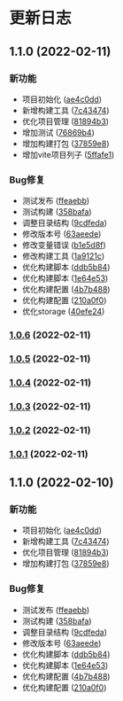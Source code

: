 # 更新日志
## 1.1.0 (2022-02-11)


### 新功能

* 项目初始化 ([ae4c0dd](https://github.com/eliduty/libs/commit/ae4c0dd88abbae9fc9aa1068365bdcb1d1acc804))
* 新增构建工具 ([7c43474](https://github.com/eliduty/libs/commit/7c43474120cacfbc783465bb7e3bfff37618ff8c))
* 优化项目管理 ([81894b3](https://github.com/eliduty/libs/commit/81894b3194bc798cbafd9c21b798f632acf36e46))
* 增加测试 ([76869b4](https://github.com/eliduty/libs/commit/76869b42cadce39d364f3ff6c3e354c7f13fcdeb))
* 增加构建打包 ([37859e8](https://github.com/eliduty/libs/commit/37859e835cb81964a6ea8b31369525751dd76841))
* 增加vite项目列子 ([5ffafe1](https://github.com/eliduty/libs/commit/5ffafe1682cc98c10b8eb3458885a2cfb642ed27))


### Bug修复

* 测试发布 ([ffeaebb](https://github.com/eliduty/libs/commit/ffeaebb091798b6c234fa469cbfe592c8fb5a9da))
* 测试构建 ([358bafa](https://github.com/eliduty/libs/commit/358bafa9750dbbdc452deb0a1cc37f003d71345e))
* 调整目录结构 ([9cdfeda](https://github.com/eliduty/libs/commit/9cdfedaa34a03fcd79c7521972102245886c1a72))
* 修改版本号 ([63aeede](https://github.com/eliduty/libs/commit/63aeede2b0df257bfb419dfa73d1f9145028cc3e))
* 修改变量错误 ([b1e5d8f](https://github.com/eliduty/libs/commit/b1e5d8fd6ce70b96c6306678fd942fc7d093adc6))
* 修改构建工具 ([1a9121c](https://github.com/eliduty/libs/commit/1a9121cec8a547e4d8b7629d6ee0fdd148e9f396))
* 优化构建脚本 ([ddb5b84](https://github.com/eliduty/libs/commit/ddb5b845d37521b19440db41b6a411865e31fac2))
* 优化构建脚本 ([1e64e53](https://github.com/eliduty/libs/commit/1e64e537e2e833f1bb4d89711a5a984a30ebdfe4))
* 优化构建配置 ([4b7b488](https://github.com/eliduty/libs/commit/4b7b48865aed037a95fa63a7f3d3cd9c68952270))
* 优化构建配置 ([210a0f0](https://github.com/eliduty/libs/commit/210a0f02a6e3a64ddf7d8551714aef6d1c7b712d))
* 优化storage ([40efe24](https://github.com/eliduty/libs/commit/40efe24674e7bce90c838d4054fee3e286b68067))

### [1.0.6](https://github.com/eliduty/libs/compare/v1.0.5...v1.0.6) (2022-02-11)

### [1.0.5](https://github.com/eliduty/libs/compare/v1.0.4...v1.0.5) (2022-02-11)

### [1.0.4](https://github.com/eliduty/libs/compare/v1.0.3...v1.0.4) (2022-02-11)

### [1.0.3](https://github.com/eliduty/libs/compare/v1.0.2...v1.0.3) (2022-02-11)

### [1.0.2](https://github.com/eliduty/libs/compare/v1.0.1...v1.0.2) (2022-02-11)

### [1.0.1](https://github.com/eliduty/libs/compare/v1.1.0...v1.0.1) (2022-02-11)

## 1.1.0 (2022-02-10)


### 新功能

* 项目初始化 ([ae4c0dd](https://github.com/eliduty/libs/commit/ae4c0dd88abbae9fc9aa1068365bdcb1d1acc804))
* 新增构建工具 ([7c43474](https://github.com/eliduty/libs/commit/7c43474120cacfbc783465bb7e3bfff37618ff8c))
* 优化项目管理 ([81894b3](https://github.com/eliduty/libs/commit/81894b3194bc798cbafd9c21b798f632acf36e46))
* 增加构建打包 ([37859e8](https://github.com/eliduty/libs/commit/37859e835cb81964a6ea8b31369525751dd76841))


### Bug修复

* 测试发布 ([ffeaebb](https://github.com/eliduty/libs/commit/ffeaebb091798b6c234fa469cbfe592c8fb5a9da))
* 测试构建 ([358bafa](https://github.com/eliduty/libs/commit/358bafa9750dbbdc452deb0a1cc37f003d71345e))
* 调整目录结构 ([9cdfeda](https://github.com/eliduty/libs/commit/9cdfedaa34a03fcd79c7521972102245886c1a72))
* 修改版本号 ([63aeede](https://github.com/eliduty/libs/commit/63aeede2b0df257bfb419dfa73d1f9145028cc3e))
* 优化构建脚本 ([ddb5b84](https://github.com/eliduty/libs/commit/ddb5b845d37521b19440db41b6a411865e31fac2))
* 优化构建脚本 ([1e64e53](https://github.com/eliduty/libs/commit/1e64e537e2e833f1bb4d89711a5a984a30ebdfe4))
* 优化构建配置 ([4b7b488](https://github.com/eliduty/libs/commit/4b7b48865aed037a95fa63a7f3d3cd9c68952270))
* 优化构建配置 ([210a0f0](https://github.com/eliduty/libs/commit/210a0f02a6e3a64ddf7d8551714aef6d1c7b712d))
